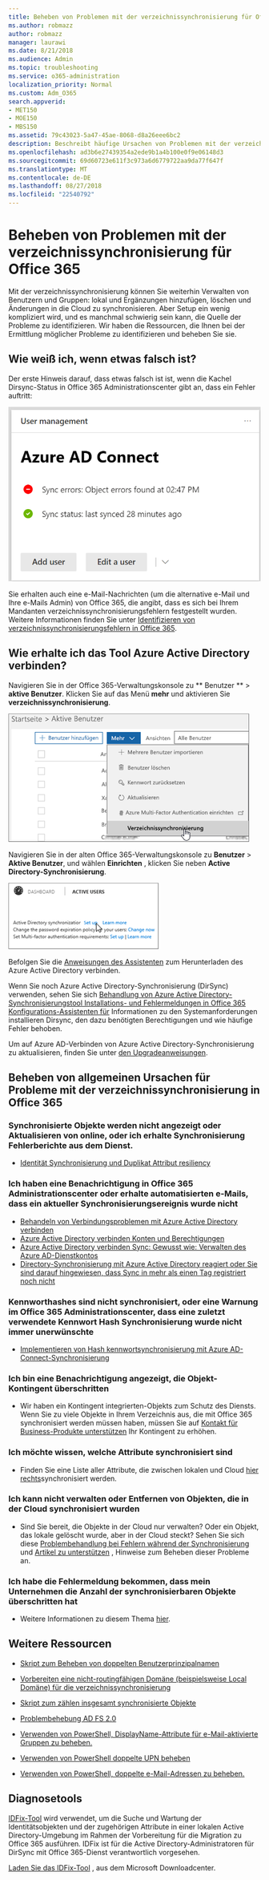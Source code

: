 ```yaml
---
title: Beheben von Problemen mit der verzeichnissynchronisierung für Office 365
ms.author: robmazz
author: robmazz
manager: laurawi
ms.date: 8/21/2018
ms.audience: Admin
ms.topic: troubleshooting
ms.service: o365-administration
localization_priority: Normal
ms.custom: Adm_O365
search.appverid:
- MET150
- MOE150
- MBS150
ms.assetid: 79c43023-5a47-45ae-8068-d8a26eee6bc2
description: Beschreibt häufige Ursachen von Problemen mit der verzeichnissynchronisierung in Office 365 und bietet eine Reihe neuer Methoden Problembehebung und beheben Sie diese.
ms.openlocfilehash: ad3b6e27439354a2ede9b1a4b100e0f9e06148d3
ms.sourcegitcommit: 69d60723e611f3c973a6d6779722aa9da77f647f
ms.translationtype: MT
ms.contentlocale: de-DE
ms.lasthandoff: 08/27/2018
ms.locfileid: "22540792"
---
```

# <a name="fixing-problems-with-directory-synchronization-for-office-365"></a>Beheben von Problemen mit der verzeichnissynchronisierung für Office 365

Mit der verzeichnissynchronisierung können Sie weiterhin Verwalten von Benutzern und Gruppen: lokal und Ergänzungen hinzufügen, löschen und Änderungen in die Cloud zu synchronisieren. Aber Setup ein wenig kompliziert wird, und es manchmal schwierig sein kann, die Quelle der Probleme zu identifizieren. Wir haben die Ressourcen, die Ihnen bei der Ermittlung möglicher Probleme zu identifizieren und beheben Sie sie.
  
## <a name="how-do-i-know-if-something-is-wrong"></a>Wie weiß ich, wenn etwas falsch ist?

Der erste Hinweis darauf, dass etwas falsch ist ist, wenn die Kachel Dirsync-Status in Office 365 Administrationscenter gibt an, dass ein Fehler auftritt:
  
![Der Status der Dirsync-Kachel im Admin Center – Vorschau](media/060006e9-de61-49d5-8979-e77cda198e71.png)
  
Sie erhalten auch eine e-Mail-Nachrichten (um die alternative e-Mail und Ihre e-Mails Admin) von Office 365, die angibt, dass es sich bei Ihrem Mandanten verzeichnissynchronisierungsfehlern festgestellt wurden. Weitere Informationen finden Sie unter [Identifizieren von verzeichnissynchronisierungsfehlern in Office 365](identify-directory-synchronization-errors.md).
  
## <a name="how-do-i-get-azure-active-directory-connect-tool"></a>Wie erhalte ich das Tool Azure Active Directory verbinden?

Navigieren Sie in der Office 365-Verwaltungskonsole zu ** Benutzer ** \> **aktive Benutzer**. Klicken Sie auf das Menü **mehr** und aktivieren Sie **verzeichnissynchronisierung**. 
  
![Wählen Sie im Menü Weitere Directory-Synchronisierung](media/dc6669e5-c01b-471e-9cdf-04f5d44e1c4b.png)
  
Navigieren Sie in der alten Office 365-Verwaltungskonsole zu **Benutzer** \> **Aktive Benutzer**, und wählen **Einrichten** , klicken Sie neben **Active Directory-Synchronisierung**. 
  
![Wählen Sie Set up neben Active Directory-Synchronisierung](media/bd95492b-d65e-4072-a6ee-e562f5f566c3.png)
  
Befolgen Sie die [Anweisungen des Assistenten](set-up-directory-synchronization.md) zum Herunterladen des Azure Active Directory verbinden. 
  
Wenn Sie noch Azure Active Directory-Synchronisierung (DirSync) verwenden, sehen Sie sich [Behandlung von Azure Active Directory-Synchronisierungstool Installations- und Fehlermeldungen in Office 365 Konfigurations-Assistenten für](https://go.microsoft.com/fwlink/p/?LinkId=396717) Informationen zu den Systemanforderungen installieren Dirsync, den dazu benötigten Berechtigungen und wie häufige Fehler behoben. 
  
Um auf Azure AD-Verbinden von Azure Active Directory-Synchronisierung zu aktualisieren, finden Sie unter [den Upgradeanweisungen](https://go.microsoft.com/fwlink/p/?LinkId=733240).
  
## <a name="resolving-common-causes-of-problems-with-directory-synchronization-in-office-365"></a>Beheben von allgemeinen Ursachen für Probleme mit der verzeichnissynchronisierung in Office 365

### <a name="synchronized-objects-arent-appearing-or-updating-online-or-im-getting-synchronization-error-reports-from-the-service"></a>**Synchronisierte Objekte werden nicht angezeigt oder Aktualisieren von online, oder ich erhalte Synchronisierung Fehlerberichte aus dem Dienst.**

- [Identität Synchronisierung und Duplikat Attribut resiliency](https://go.microsoft.com/fwlink/p/?LinkID=798300)

### <a name="i-have-an-alert-in-the-office-365-admin-center-or-am-receiving-automated-emails-that-there-hasnt-been-a-recent-synchronization-event"></a>**Ich haben eine Benachrichtigung in Office 365 Administrationscenter oder erhalte automatisierten e-Mails, dass ein aktueller Synchronisierungsereignis wurde nicht**
- [Behandeln von Verbindungsproblemen mit Azure Active Directory verbinden](https://go.microsoft.com/fwlink/p/?LinkId=820597)
- [Azure Active Directory verbinden Konten und Berechtigungen](https://go.microsoft.com/fwlink/p/?LinkId=820598)
- [Azure Active Directory verbinden Sync: Gewusst wie: Verwalten des Azure AD-Dienstkontos](https://go.microsoft.com/fwlink/p/?LinkId=820599)
- [Directory-Synchronisierung mit Azure Active Directory reagiert oder Sie sind darauf hingewiesen, dass Sync in mehr als einen Tag registriert noch nicht](https://support.microsoft.com/help/2882421/directory-synchronization-to-azure-active-directory-stops-or-you-re-warned-that-sync-hasn-t-registered-in-more-than-a-day)

### <a name="password-hashes-arent-synchronizing-or-im-seeing-an-alert-in-the-office-365-admin-center-that-there-hasnt-been-a-recent-password-hash-synchronization"></a>**Kennworthashes sind nicht synchronisiert, oder eine Warnung im Office 365 Administrationscenter, dass eine zuletzt verwendete Kennwort Hash Synchronisierung wurde nicht immer unerwünschte**
- [Implementieren von Hash kennwortsynchronisierung mit Azure AD-Connect-Synchronisierung](https://go.microsoft.com/fwlink/p/?LinkId=820600)

### <a name="im-seeing-an-alert-that-object-quota-exceeded"></a>**Ich bin eine Benachrichtigung angezeigt, die Objekt-Kontingent überschritten**
- Wir haben ein Kontingent integrierten-Objekts zum Schutz des Diensts. Wenn Sie zu viele Objekte in Ihrem Verzeichnis aus, die mit Office 365 synchronisiert werden müssen haben, müssen Sie auf [Kontakt für Business-Produkte unterstützen](https://support.office.com/article/32a17ca7-6fa0-4870-8a8d-e25ba4ccfd4b) Ihr Kontingent zu erhöhen.

### <a name="i-need-to-know-which-attributes-are-synchronized"></a>**Ich möchte wissen, welche Attribute synchronisiert sind**
- Finden Sie eine Liste aller Attribute, die zwischen lokalen und Cloud [hier rechts](https://go.microsoft.com/fwlink/p/?LinkId=396719)synchronisiert werden.

### <a name="i-cant-manage-or-remove-objects-that-were-synchronized-to-the-cloud"></a>**Ich kann nicht verwalten oder Entfernen von Objekten, die in der Cloud synchronisiert wurden**
- Sind Sie bereit, die Objekte in der Cloud nur verwalten? Oder ein Objekt, das lokale gelöscht wurde, aber in der Cloud steckt? Sehen Sie sich diese [Problembehandlung bei Fehlern während der Synchronisierung](https://go.microsoft.com/fwlink/p/?linkid=842044) und [Artikel zu unterstützen](https://go.microsoft.com/fwlink/p/?LinkId=396720) , Hinweise zum Beheben dieser Probleme an.

### <a name="i-got-an-error-message-that-my-company-has-exceeded-the-number-of-objects-that-can-be-synchronized"></a>**Ich habe die Fehlermeldung bekommen, dass mein Unternehmen die Anzahl der synchronisierbaren Objekte überschritten hat**
- Weitere Informationen zu diesem Thema [hier](https://go.microsoft.com/fwlink/p/?LinkId=396721).
   
## <a name="other-resources"></a>Weitere Ressourcen

- [Skript zum Beheben von doppelten Benutzerprinzipalnamen](https://go.microsoft.com/fwlink/p/?LinkId=396725)
    
- [Vorbereiten eine nicht-routingfähigen Domäne (beispielsweise Local Domäne) für die verzeichnissynchronisierung](prepare-a-non-routable-domain-for-directory-synchronization.md)
    
- [Skript zum zählen insgesamt synchronisierte Objekte](https://go.microsoft.com/fwlink/p/?LinkId=396726)
    
- [Problembehebung AD FS 2.0](https://go.microsoft.com/fwlink/p/?LinkId=396727)
    
- [Verwenden von PowerShell, DisplayName-Attribute für e-Mail-aktivierte Gruppen zu beheben.](https://go.microsoft.com/fwlink/p/?LinkId=396728)
    
- [Verwenden von PowerShell doppelte UPN beheben](https://go.microsoft.com/fwlink/p/?LinkId=396730)
    
- [Verwenden von PowerShell, doppelte e-Mail-Adressen zu beheben.](https://go.microsoft.com/fwlink/p/?LinkId=396731)
    
## <a name="diagnostic-tools"></a>Diagnosetools

[IDFix-Tool](prepare-directory-attributes-for-synch-with-idfix.md) wird verwendet, um die Suche und Wartung der Identitätsobjekten und der zugehörigen Attribute in einer lokalen Active Directory-Umgebung im Rahmen der Vorbereitung für die Migration zu Office 365 ausführen. IDFix ist für die Active Directory-Administratoren für DirSync mit Office 365-Dienst verantwortlich vorgesehen. 

[Laden Sie das IDFix-Tool](https://go.microsoft.com/fwlink/p/?LinkId=396718) , aus dem Microsoft Downloadcenter.